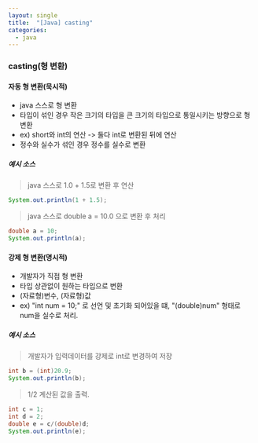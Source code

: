 ```yaml
---
layout: single
title:  "[Java] casting"
categories:
  - java
---
```


### casting(형 변환)


#### 자동 형 변환(묵시적)
- java 스스로 형 변환
- 타입이 섞인 경우 작은 크기의 타입을 큰 크기의 타입으로 통일시키는 방향으로 형 변환
- ex) short와 int의 연산 -> 둘다 int로 변환된 뒤에 연산
- 정수와 실수가 섞인 경우 정수를 실수로 변환
##### 예시 소스
> java 스스로 1.0 + 1.5로 변환 후 연산
```java
System.out.println(1 + 1.5);
```
> java 스스로 double a = 10.0 으로 변환 후 처리
```java
double a = 10;
System.out.println(a);		
```

#### 강제 형 변환(명시적)
- 개발자가 직접 형 변환
- 타입 상관없이 원하는 타입으로 변환
- (자료형)변수, (자료형)값
- ex) "int num = 10;" 로 선언 및 초기화 되어있을 떄,  "(double)num" 형태로 num을 실수로 처리.


##### 예시 소스
> 개발자가 입력데이터를 강제로 int로 변경하여 저장
```java
int b = (int)20.9;
System.out.println(b);
```
> 1/2 계산된 값을 출력.
```java
int c = 1;
int d = 2;
double e = c/(double)d;
System.out.println(e); 
```

